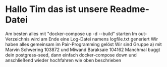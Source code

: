 # Hallo Tim das ist unsere Readme-Datei
Am besten alles mit "docker-compose up -d --build" starten
Im out-Verzeichnis wird am Ende eine Log-Datei namens logfile.txt generiert
Wir haben alles gemeinsam im Pair-Programming gelöst
Wir sind Gruppe a) mit Marvin Schwering 103872 und Miwand Baraksaie 104162
Manchmal buggt dein postgress-seed, dann einfach docker-compose down und anschließend wieder hochfahren wie oben beschrieben